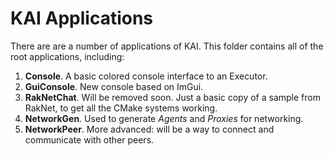 # KAI Applications

There are are a number of applications of KAI. This folder contains all of the root applications, including:

1. **Console**. A basic colored console interface to an Executor.
1. **GuiConsole**. New console based on ImGui.
1. **RakNetChat**. Will be removed soon. Just a basic copy of a sample from RakNet, to get all the CMake systems working.
1. **NetworkGen**. Used to generate _Agents_ and _Proxies_ for networking.
1. **NetworkPeer**. More advanced: will be a way to connect and communicate with other peers.
